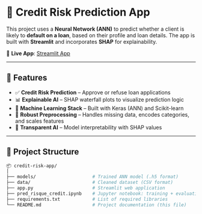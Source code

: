 # 🤖 Credit Risk Prediction App

This project uses a **Neural Network (ANN)** to predict whether a client is likely to **default on a loan**, based on their profile and loan details. The app is built with **Streamlit** and incorporates **SHAP** for explainability.

🔗 **Live App**: [Streamlit App](https://abdelouahed-ahnid-credit-risk-prediction.streamlit.app/)

---

## 🚀 Features

- ✅ **Credit Risk Prediction** – Approve or refuse loan applications
- 📊 **Explainable AI** – SHAP waterfall plots to visualize prediction logic
- 🧠 **Machine Learning Stack** – Built with Keras (ANN) and Scikit-learn
- 🔧 **Robust Preprocessing** – Handles missing data, encodes categories, and scales features
- 🧾 **Transparent AI** – Model interpretability with SHAP values

---

## 📁 Project Structure

```bash
📦 credit-risk-app/
│
├── models/                     # Trained ANN model (.h5 format)
├── data/                       # Cleaned dataset (CSV format)
├── app.py                      # Streamlit web application
├── pred_risque_credit.ipynb    # Jupyter notebook: training + evaluation
├── requirements.txt            # List of required libraries
└── README.md                   # Project documentation (this file)
